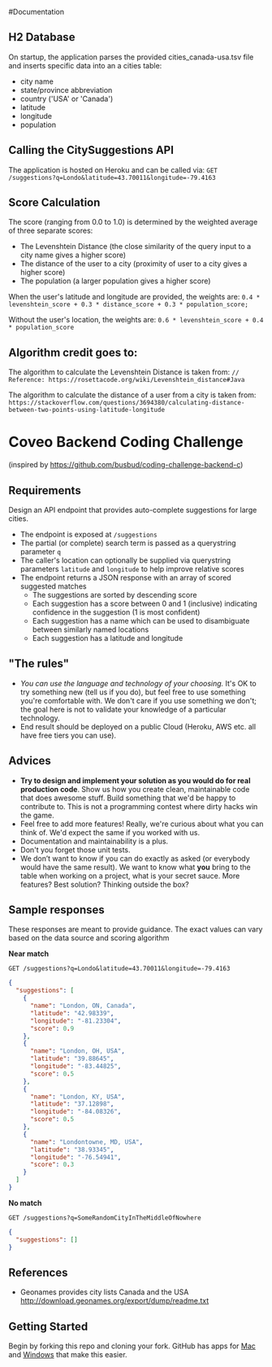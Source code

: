 #Documentation

## H2 Database
On startup, the application parses the provided cities_canada-usa.tsv file and inserts specific data into an a cities table:
- city name
- state/province abbreviation
- country ('USA' or 'Canada')
- latitude
- longitude
- population

## Calling the CitySuggestions API
The application is hosted on Heroku and can be called via:
`GET /suggestions?q=Londo&latitude=43.70011&longitude=-79.4163`

## Score Calculation
The score (ranging from 0.0 to 1.0) is determined by the weighted average of three separate scores:
- The Levenshtein Distance (the close similarity of the query input to a city name gives a higher score)
- The distance of the user to a city (proximity of user to a city gives a higher score)
- The population (a larger population gives a higher score)

When the user's latitude and longitude are provided, the weights are:
`0.4 * levenshtein_score + 0.3 * distance_score + 0.3 * population_score;`

Without the user's location, the weights are:
`0.6 * levenshtein_score + 0.4 * population_score` 

## Algorithm credit goes to:

The algorithm to calculate the Levenshtein Distance is taken from:
`// Reference: https://rosettacode.org/wiki/Levenshtein_distance#Java`

The algorithm to calculate the distance of a user from a city is taken from:
`https://stackoverflow.com/questions/3694380/calculating-distance-between-two-points-using-latitude-longitude`

## 

# Coveo Backend Coding Challenge
(inspired by https://github.com/busbud/coding-challenge-backend-c)

## Requirements

Design an API endpoint that provides auto-complete suggestions for large cities.

- The endpoint is exposed at `/suggestions`
- The partial (or complete) search term is passed as a querystring parameter `q`
- The caller's location can optionally be supplied via querystring parameters `latitude` and `longitude` to help improve relative scores
- The endpoint returns a JSON response with an array of scored suggested matches
    - The suggestions are sorted by descending score
    - Each suggestion has a score between 0 and 1 (inclusive) indicating confidence in the suggestion (1 is most confident)
    - Each suggestion has a name which can be used to disambiguate between similarly named locations
    - Each suggestion has a latitude and longitude

## "The rules"

- *You can use the language and technology of your choosing.* It's OK to try something new (tell us if you do), but feel free to use something you're comfortable with. We don't care if you use something we don't; the goal here is not to validate your knowledge of a particular technology.
- End result should be deployed on a public Cloud (Heroku, AWS etc. all have free tiers you can use).

## Advices

- **Try to design and implement your solution as you would do for real production code**. Show us how you create clean, maintainable code that does awesome stuff. Build something that we'd be happy to contribute to. This is not a programming contest where dirty hacks win the game.
- Feel free to add more features! Really, we're curious about what you can think of. We'd expect the same if you worked with us.
- Documentation and maintainability is a plus.
- Don't you forget those unit tests.
- We don’t want to know if you can do exactly as asked (or everybody would have the same result). We want to know what **you** bring to the table when working on a project, what is your secret sauce. More features? Best solution? Thinking outside the box?

## Sample responses

These responses are meant to provide guidance. The exact values can vary based on the data source and scoring algorithm

**Near match**

    GET /suggestions?q=Londo&latitude=43.70011&longitude=-79.4163

```json
{
  "suggestions": [
    {
      "name": "London, ON, Canada",
      "latitude": "42.98339",
      "longitude": "-81.23304",
      "score": 0.9
    },
    {
      "name": "London, OH, USA",
      "latitude": "39.88645",
      "longitude": "-83.44825",
      "score": 0.5
    },
    {
      "name": "London, KY, USA",
      "latitude": "37.12898",
      "longitude": "-84.08326",
      "score": 0.5
    },
    {
      "name": "Londontowne, MD, USA",
      "latitude": "38.93345",
      "longitude": "-76.54941",
      "score": 0.3
    }
  ]
}
```

**No match**

    GET /suggestions?q=SomeRandomCityInTheMiddleOfNowhere

```json
{
  "suggestions": []
}
```

## References

- Geonames provides city lists Canada and the USA http://download.geonames.org/export/dump/readme.txt

## Getting Started

Begin by forking this repo and cloning your fork. GitHub has apps for [Mac](http://mac.github.com/) and
[Windows](http://windows.github.com/) that make this easier.
